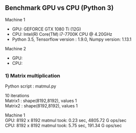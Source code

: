 ## Benchmark GPU vs CPU (Python 3)

Machine 1  
  * GPU: GEFORCE GTX 1080 Ti (12G)  
  * CPU: Intel(R) Core(TM) i7-7700K CPU @ 4.20GHz  
  * Python 3.5, Tensorflow version : 1.9.0, Numpy version: 1.13.1  
          
Machine 2  
  * GPU:  
  * CPU:   



### 1) Matrix multiplication
Python script : matmul.py

10 iterations  
Matrix1 : shape(8192,8192), values 1  
Matrix2 : shape(8192,8192), values 1  

Machine 1  
GPU: 8192 x 8192 matmul took: 0.23 sec, 4805.72 G ops/sec  
CPU: 8192 x 8192 matmul took: 5.75 sec, 191.34 G ops/sec




